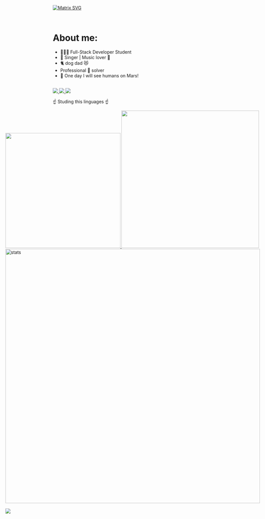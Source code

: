 [![Matrix SVG](https://raw.githubusercontent.com/rodrigograca31/rodrigograca31/master/matrix.svg)](https://www.youtube.com/watch?v=SDkAGkd4NLc)

<!-- # 👀 Hi stranger! 👋🏻 -->

<br>

<h1> About me: </h1>

- 👨🏻‍💻 Full-Stack Developer Student
- 🎵 Singer | Music lover 🎵
- 🐈 dog dad 😻
- Professional 🐛 solver
- 🚀 One day I will see humans on Mars!

<br>

<div align="left">
  <a href="https://developer.mozilla.org/en-US/docs/Web/JavaScript" target="_blank"> <img src="https://img.icons8.com/color/48/000000/javascript.png"/> </a> 
  <a href="https://www.w3.org/html/" target="_blank"> <img src="https://img.icons8.com/color/48/000000/html-5.png"/> </a> 
  <a href="https://www.w3schools.com/css/" target="_blank"> <img src="https://img.icons8.com/color/48/000000/css3.png"/> </a> 
</div>  

<!-- Watch this: https://www.youtube.com/watch?v=eC7xzavzEKY -->

☝️ Studing this linguages ☝️


<div style="display: flex; align-items: center; justify-content: center;">
<a href="https://github.com/diogo-matias">
<div align="left">
<img  width="364px"  src="https://github-readme-stats.vercel.app/api/top-langs/?username=diogo-matias&layout=compact&langs_count=7&theme=onedark"/>
<img  width="435px"  src="https://github-readme-stats.vercel.app/api?username=diogo-matias&show_icons=true&theme=onedark&include_all_commits=true&count_private=true"/>
</div>
  
<img  width="805px"  align="center" src="https://github-readme-streak-stats.herokuapp.com/?user=diogo-matias&theme=onedark" alt="stats" />
<br>
<br>
<img src="https://github-profile-trophy.vercel.app/?username=diogo-matias&theme=onedark&title=Stars,Followers,Commit,Repo&margin-w=30&margin-h=30&row=1&column=4&no-frame=true"/>
</div>
</body>
</html>
